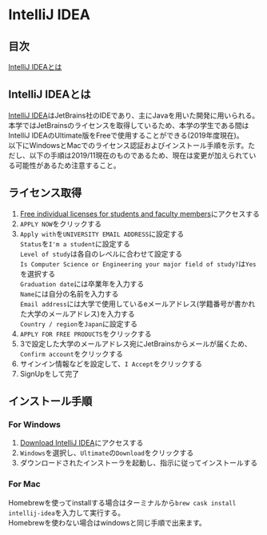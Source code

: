 # IntelliJ IDEA

## 目次

[IntelliJ IDEAとは](#IntelliJ-IDEAとは)

## IntelliJ IDEAとは

[IntelliJ IDEA](https://www.jetbrains.com/idea/)はJetBrains社のIDEであり、主にJavaを用いた開発に用いられる。<br/>
本学ではJetBrainsのライセンスを取得しているため、本学の学生である間はIntelliJ IDEAのUltimate版をFreeで使用することができる(2019年度現在)。<br/>
以下にWindowsとMacでのライセンス認証およびインストール手順を示す。ただし、以下の手順は2019/11現在のものであるため、現在は変更が加えられている可能性があるため注意すること。

## ライセンス取得

1. [Free individual licenses for students and faculty members](https://www.jetbrains.com/student/)にアクセスする
2. `APPLY NOW`をクリックする
3. `Apply with`を`UNIVERSITY EMAIL ADDRESS`に設定する<br/>
`Status`を`I'm a student`に設定する<br/>
`Level of study`は各自のレベルに合わせて設定する<br/>
`Is Computer Science or Engineering your major field of study?`は`Yes`を選択する<br/>
`Graduation date`には卒業年を入力する<br/>
`Name`には自分の名前を入力する<br/>
`Email address`には大学で使用しているeメールアドレス(学籍番号が書かれた大学のメールアドレス)を入力する<br/>
`Country / region`を`Japan`に設定する
4. `APPLY FOR FREE PRODUCTS`をクリックする
5. 3で設定した大学のメールアドレス宛にJetBrainsからメールが届くため、`Confirm account`をクリックする
6. サインイン情報などを設定して、`I Accept`をクリックする
7. SignUpをして完了

## インストール手順

### For Windows

1. [Download IntelliJ IDEA](https://www.jetbrains.com/idea/download/)にアクセスする
2. `Windows`を選択し、`Ultimate`の`Download`をクリックする
3. ダウンロードされたインストーラを起動し、指示に従ってインストールする

### For Mac

Homebrewを使ってinstallする場合はターミナルから`brew cask install intellij-idea`を入力して実行する。  
Homebrewを使わない場合はwindowsと同じ手順で出来ます。
